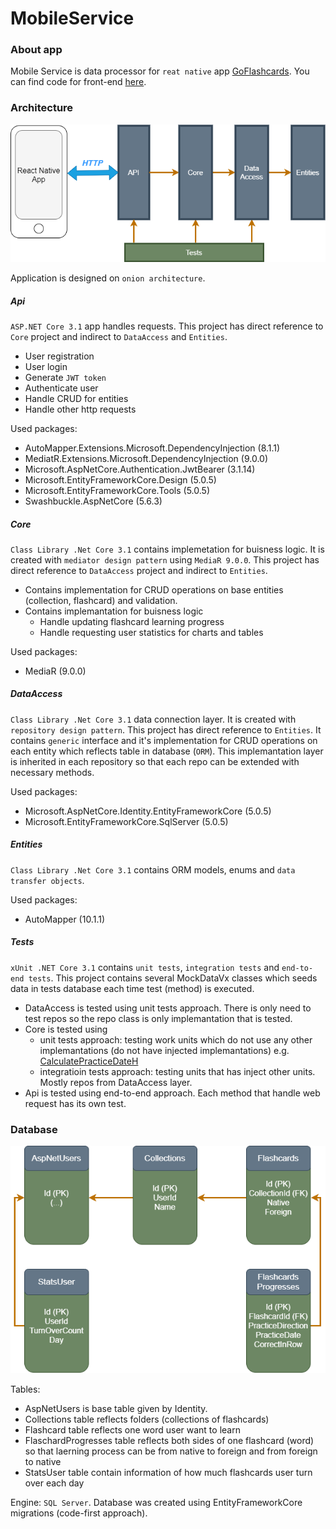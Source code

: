 # MobileService

### About app

Mobile Service is data processor for `reat native` app [GoFlashcards](https://expo.io/@gxoyazt/projects/GoFlashcards).
You can find code for front-end [here](https://github.com/GxOyAzT/MobileServiceFront).


### Architecture

![Architecture schema](./Documentation/flashcardsArchitecture.drawio.png)

Application is designed on `onion architecture`.

##### Api
`ASP.NET Core 3.1` app handles requests. This project has direct reference to `Core` project and indirect to `DataAccess` and `Entities`.
* User registration
* User login
* Generate `JWT token`
* Authenticate user
* Handle CRUD  for entities
* Handle other http requests

Used packages:
* AutoMapper.Extensions.Microsoft.DependencyInjection (8.1.1)
* MediatR.Extensions.Microsoft.DependencyInjection (9.0.0)
* Microsoft.AspNetCore.Authentication.JwtBearer (3.1.14)
* Microsoft.EntityFrameworkCore.Design (5.0.5)
* Microsoft.EntityFrameworkCore.Tools (5.0.5)
* Swashbuckle.AspNetCore (5.6.3)

##### Core
`Class Library .Net Core 3.1` contains implemetation for buisness logic. It is created with `mediator design pattern` using `MediaR 9.0.0`. This project has direct reference to `DataAccess` project and indirect to `Entities`.
* Contains implementation for CRUD operations on base entities (collection, flashcard) and validation.
* Contains implemantation for buisness logic
  * Handle updating flashcard learning progress
  * Handle requesting user statistics for charts and tables

Used packages:
* MediaR (9.0.0)

##### DataAccess
`Class Library .Net Core 3.1` data connection layer. It is created with `repository design pattern`. This project has direct reference to `Entities`.
It contains `generic` interface and it's implementation for CRUD operations on each entity which reflects table in database (`ORM`). This implemantation layer is inherited in each repository so that each repo can be extended with necessary methods.

Used packages:
* Microsoft.AspNetCore.Identity.EntityFrameworkCore (5.0.5)
* Microsoft.EntityFrameworkCore.SqlServer (5.0.5)

##### Entities 
`Class Library .Net Core 3.1` contains ORM models, enums and `data transfer objects`.

Used packages:
* AutoMapper (10.1.1)

##### Tests
`xUnit .NET Core 3.1` contains `unit tests`, `integration tests` and `end-to-end tests`. This project contains several MockDataVx classes which seeds data in tests database each time test (method) is executed.
* DataAccess is tested using unit tests approach. There is only need to test repos so the repo class is only implemantation that is tested.
* Core is tested using 
  * unit tests approach: testing work units which do not use any other implemantations (do not have injected implemantations) e.g. [CalculatePracticeDateH](./MobileService.Core/WorkUnits)
  * integratioin tests approach: testing units that has inject other units. Mostly repos from DataAccess layer.
* Api is tested using end-to-end approach. Each method that handle web request has its own test.


### Database

![Database schema](./Documentation/flashcardsDatabase.drawio.png)

Tables:
* AspNetUsers is base table given by Identity.
* Collections table reflects folders (collections of flashcards)
* Flashcard table reflects one word user want to learn
* FlaschardProgresses table reflects both sides of one flashcard (word) so that laerning process can be from native to foreign and from foreign to native
* StatsUser table contain information of how much flashcards user turn over each day

Engine: `SQL Server`. Database was created using EntityFrameworkCore migrations (code-first approach).